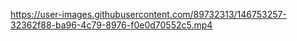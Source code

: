 https://user-images.githubusercontent.com/89732313/146753257-32362f88-ba96-4c79-8976-f0e0d70552c5.mp4
